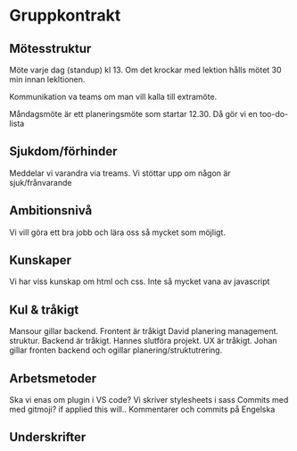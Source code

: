 # Gruppkontrakt

## Mötesstruktur 
Möte varje dag (standup) kl 13. Om det krockar med lektion hålls mötet 30 min innan lekltionen. 

Kommunikation va teams om man vill kalla till extramöte. 

Måndagsmöte är ett planeringsmöte som startar 12.30. Då gör vi en too-do-lista 

## Sjukdom/förhinder
Meddelar vi varandra via treams. 
Vi stöttar upp om någon är sjuk/frånvarande 

## Ambitionsnivå
Vi vill göra ett bra jobb och lära oss så mycket som möjligt. 

## Kunskaper
Vi har viss kunskap om html och css. Inte så mycket vana av javascript 

## Kul & tråkigt 
Mansour gillar backend. Frontent är tråkigt
David planering management. struktur. Backend är tråkigt. 
Hannes slutföra projekt. UX är tråkigt. 
Johan gillar fronten backend och ogillar planering/struktutrering. 

## Arbetsmetoder
Ska vi enas om plugin i VS code? 
Vi skriver stylesheets i sass 
Commits med med gitmoji? if applied this will.. 
Kommentarer och commits på Engelska 

## Underskrifter